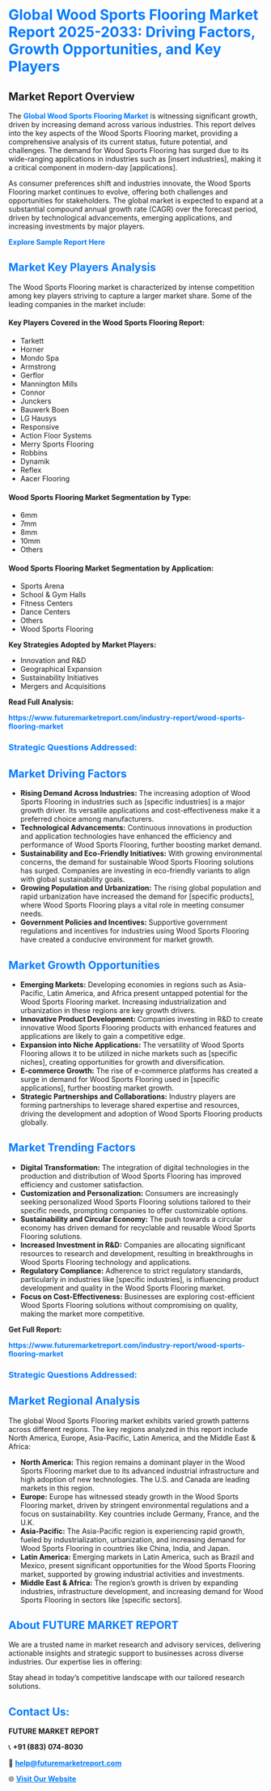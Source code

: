 <h1 style="color: #007BFF;">Global Wood Sports Flooring Market Report 2025-2033: Driving Factors, Growth Opportunities, and Key Players</h1>

<section id="overview">
<h2>Market Report Overview</h2>
<p>The <a href="https://www.futuremarketreport.com/industry-report/wood-sports-flooring-market" style="color: #007BFF; text-decoration: none;"><strong>Global Wood Sports Flooring Market</strong></a> is witnessing significant growth, driven by increasing demand across various industries. This report delves into the key aspects of the Wood Sports Flooring market, providing a comprehensive analysis of its current status, future potential, and challenges. The demand for Wood Sports Flooring has surged due to its wide-ranging applications in industries such as [insert industries], making it a critical component in modern-day [applications].</p>
<p>As consumer preferences shift and industries innovate, the Wood Sports Flooring market continues to evolve, offering both challenges and opportunities for stakeholders. The global market is expected to expand at a substantial compound annual growth rate (CAGR) over the forecast period, driven by technological advancements, emerging applications, and increasing investments by major players.</p>
</section>

<section id="overview">
<p><a href="https://www.futuremarketreport.com/request-sample/reportId=113158" style="color: #007BFF; text-decoration: none;"><strong>Explore Sample Report Here</strong></a></p>
</section>

<section id="key-players">
<h2 style="color: #007BFF;">Market Key Players Analysis</h2>
<p>The Wood Sports Flooring market is characterized by intense competition among key players striving to capture a larger market share. Some of the leading companies in the market include:</p>
<h4>Key Players Covered in the Wood Sports Flooring Report:</h4>
<ul><li>Tarkett</li><li>Horner</li><li>Mondo Spa</li><li>Armstrong</li><li>Gerflor</li><li>Mannington Mills</li><li>Connor</li><li>Junckers</li><li>Bauwerk Boen</li><li>LG Hausys</li><li>Responsive</li><li>Action Floor Systems</li><li>Merry Sports Flooring</li><li>Robbins</li><li>Dynamik</li><li>Reflex</li><li>Aacer Flooring</li></ul>
<h4>Wood Sports Flooring Market Segmentation by Type:</h4>
<ul><li>6mm</li><li>7mm</li><li>8mm</li><li>10mm</li><li>Others</li></ul>

<h4>Wood Sports Flooring Market Segmentation by Application:</h4>
<ul><li>Sports Arena</li><li>School &amp; Gym Halls</li><li>Fitness Centers</li><li>Dance Centers</li><li>Others</li><li>Wood Sports Flooring</li></ul>
<p><strong>Key Strategies Adopted by Market Players:</strong></p>
<ul>
<li>Innovation and R&D</li>
<li>Geographical Expansion</li>
<li>Sustainability Initiatives</li>
<li>Mergers and Acquisitions</li>
</ul>
</section>

<section>
<p><strong>Read Full Analysis: </strong></p><a href="https://www.futuremarketreport.com/industry-report/wood-sports-flooring-market" style="color: #007BFF; text-decoration: none;"><strong>https://www.futuremarketreport.com/industry-report/wood-sports-flooring-market</strong></a>
<h3 style="color: #007BFF;">Strategic Questions Addressed:</h3>
</section>

<section id="driving-factors">
<h2 style="color: #007BFF;">Market Driving Factors</h2>
<ul>
<li><strong>Rising Demand Across Industries:</strong> The increasing adoption of Wood Sports Flooring in industries such as [specific industries] is a major growth driver. Its versatile applications and cost-effectiveness make it a preferred choice among manufacturers.</li>
<li><strong>Technological Advancements:</strong> Continuous innovations in production and application technologies have enhanced the efficiency and performance of Wood Sports Flooring, further boosting market demand.</li>
<li><strong>Sustainability and Eco-Friendly Initiatives:</strong> With growing environmental concerns, the demand for sustainable Wood Sports Flooring solutions has surged. Companies are investing in eco-friendly variants to align with global sustainability goals.</li>
<li><strong>Growing Population and Urbanization:</strong> The rising global population and rapid urbanization have increased the demand for [specific products], where Wood Sports Flooring plays a vital role in meeting consumer needs.</li>
<li><strong>Government Policies and Incentives:</strong> Supportive government regulations and incentives for industries using Wood Sports Flooring have created a conducive environment for market growth.</li>
</ul>
</section>

<section id="growth-opportunities">
<h2 style="color: #007BFF;">Market Growth Opportunities</h2>
<ul>
<li><strong>Emerging Markets:</strong> Developing economies in regions such as Asia-Pacific, Latin America, and Africa present untapped potential for the Wood Sports Flooring market. Increasing industrialization and urbanization in these regions are key growth drivers.</li>
<li><strong>Innovative Product Development:</strong> Companies investing in R&D to create innovative Wood Sports Flooring products with enhanced features and applications are likely to gain a competitive edge.</li>
<li><strong>Expansion into Niche Applications:</strong> The versatility of Wood Sports Flooring allows it to be utilized in niche markets such as [specific niches], creating opportunities for growth and diversification.</li>
<li><strong>E-commerce Growth:</strong> The rise of e-commerce platforms has created a surge in demand for Wood Sports Flooring used in [specific applications], further boosting market growth.</li>
<li><strong>Strategic Partnerships and Collaborations:</strong> Industry players are forming partnerships to leverage shared expertise and resources, driving the development and adoption of Wood Sports Flooring products globally.</li>
</ul>
</section>

<section id="trending-factors">
<h2 style="color: #007BFF;">Market Trending Factors</h2>
<ul>
<li><strong>Digital Transformation:</strong> The integration of digital technologies in the production and distribution of Wood Sports Flooring has improved efficiency and customer satisfaction.</li>
<li><strong>Customization and Personalization:</strong> Consumers are increasingly seeking personalized Wood Sports Flooring solutions tailored to their specific needs, prompting companies to offer customizable options.</li>
<li><strong>Sustainability and Circular Economy:</strong> The push towards a circular economy has driven demand for recyclable and reusable Wood Sports Flooring solutions.</li>
<li><strong>Increased Investment in R&D:</strong> Companies are allocating significant resources to research and development, resulting in breakthroughs in Wood Sports Flooring technology and applications.</li>
<li><strong>Regulatory Compliance:</strong> Adherence to strict regulatory standards, particularly in industries like [specific industries], is influencing product development and quality in the Wood Sports Flooring market.</li>
<li><strong>Focus on Cost-Effectiveness:</strong> Businesses are exploring cost-efficient Wood Sports Flooring solutions without compromising on quality, making the market more competitive.</li>
</ul>
</section>

<section>
<p><strong>Get Full Report: </strong></p><a href="https://www.futuremarketreport.com/industry-report/wood-sports-flooring-market" style="color: #007BFF; text-decoration: none;"><strong>https://www.futuremarketreport.com/industry-report/wood-sports-flooring-market</strong></a>
<h3 style="color: #007BFF;">Strategic Questions Addressed:</h3>
</section>


<section id="regional-analysis">
<h2 style="color: #007BFF;">Market Regional Analysis</h2>
<p>The global Wood Sports Flooring market exhibits varied growth patterns across different regions. The key regions analyzed in this report include North America, Europe, Asia-Pacific, Latin America, and the Middle East & Africa:</p>
<ul>
<li><strong>North America:</strong> This region remains a dominant player in the Wood Sports Flooring market due to its advanced industrial infrastructure and high adoption of new technologies. The U.S. and Canada are leading markets in this region.</li>
<li><strong>Europe:</strong> Europe has witnessed steady growth in the Wood Sports Flooring market, driven by stringent environmental regulations and a focus on sustainability. Key countries include Germany, France, and the U.K.</li>
<li><strong>Asia-Pacific:</strong> The Asia-Pacific region is experiencing rapid growth, fueled by industrialization, urbanization, and increasing demand for Wood Sports Flooring in countries like China, India, and Japan.</li>
<li><strong>Latin America:</strong> Emerging markets in Latin America, such as Brazil and Mexico, present significant opportunities for the Wood Sports Flooring market, supported by growing industrial activities and investments.</li>
<li><strong>Middle East & Africa:</strong> The region’s growth is driven by expanding industries, infrastructure development, and increasing demand for Wood Sports Flooring in sectors like [specific sectors].</li>
</ul>
</section>

<footer>
<h2 style="color: #007BFF;">About FUTURE MARKET REPORT</h2>
<p>We are a trusted name in market research and advisory services, delivering actionable insights and strategic support to businesses across diverse industries. Our expertise lies in offering:</p>

<p>Stay ahead in today’s competitive landscape with our tailored research solutions.</p>

<h2 style="color: #007BFF;">Contact Us:</h2>
<p><strong>FUTURE MARKET REPORT</strong></p>
<p>📞 <strong>+91 (883) 074-8030</strong></p>
<p>📧 <strong><a href="mailto:help@futuremarketreport.com" style="color: #007BFF;">help@futuremarketreport.com</a></strong></p>
<p>🌐 <strong><a href="https://www.futuremarketreport.com/" style="color: #007BFF;">Visit Our Website</a></strong></p>
</footer>